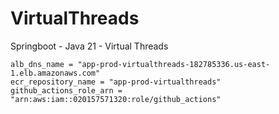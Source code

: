 # VirtualThreads
Springboot - Java 21 - Virtual Threads

```text
alb_dns_name = "app-prod-virtualthreads-182785336.us-east-1.elb.amazonaws.com"
ecr_repository_name = "app-prod-virtualthreads"
github_actions_role_arn = "arn:aws:iam::020157571320:role/github_actions"
```